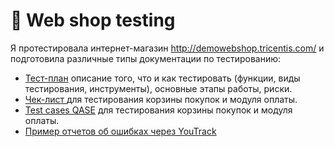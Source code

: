 # 🛒 Web shop testing 

Я протестировала интернет-магазин http://demowebshop.tricentis.com/ и подготовила различные типы документации по тестированию: 

 <ul>
<li>  <a href="https://docs.google.com/spreadsheets/d/10F4xlz_KJ9hOnLQk4ASNmqc9Qi9PpJUEl7jcZPSV3TA/edit?usp=sharing">Тест-план</a> описание того, что и как тестировать (функции, виды тестирования, инструменты), основные этапы работы, риски. </li> 
<li>  <a href="https://docs.google.com/spreadsheets/d/13WVHSOBX1GrXAueOYezcTyxnVj-Lmokd4W41OMyRqp4/edit?usp=sharing"> Чек-лист </a> 
для тестирования корзины покупок и модуля оплаты. </li>
<li> <a href="https://drive.google.com/file/d/1AOsXW3lnbVgdGyVEbwbXihzNw2jMseFW/view?usp=sharing">Test cases QASE</a> 
для тестирования корзины покупок и модуля оплаты.  </li>
<li>  <a href="https://drive.google.com/file/d/1r_4oxx7vhYFR4pw7erCqDzMH2XZgY_bc/view?usp=sharing">Пример отчетов об ошибках через YouTrack </a> </li>
</ul> 
